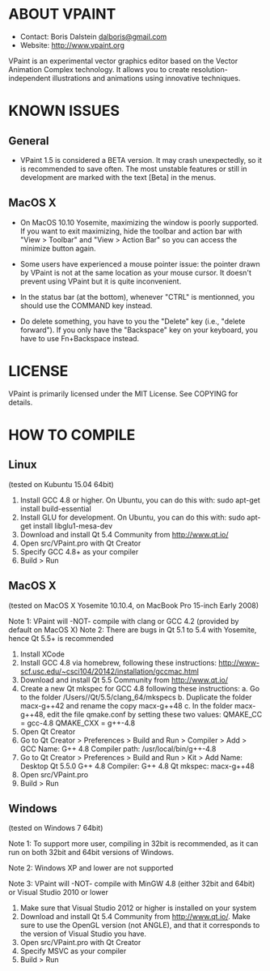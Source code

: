 #  ABOUT VPAINT

- Contact: Boris Dalstein <dalboris@gmail.com>
- Website: http://www.vpaint.org

VPaint is an experimental vector graphics editor based on the
Vector Animation Complex technology. It allows you to create
resolution-independent illustrations and animations using 
innovative techniques.

# KNOWN ISSUES

## General

- VPaint 1.5 is considered a BETA version. It may crash unexpectedly, so it is recommended to save often. The most unstable features or still in development are marked with the text [Beta] in the menus.

## MacOS X

- On MacOS 10.10 Yosemite, maximizing the window is poorly supported. If you want to exit maximizing, hide the toolbar and action bar with "View > Toolbar" and "View > Action Bar" so you can access the minimize button again.

- Some users have experienced a mouse pointer issue: the pointer drawn by VPaint is not at the same location as your mouse cursor. It doesn't prevent using VPaint but it is quite inconvenient. 

- In the status bar (at the bottom), whenever "CTRL" is mentionned, you should use the COMMAND key instead. 

- Do delete something, you have to you the "Delete" key (i.e., "delete forward"). If you only have the "Backspace" key on your keyboard, you have to use Fn+Backspace instead.


#  LICENSE

VPaint is primarily licensed under the MIT License.
See COPYING for details.


# HOW TO COMPILE

## Linux

(tested on Kubuntu 15.04 64bit)

1. Install GCC 4.8 or higher. On Ubuntu, you can do this with:
     sudo apt-get install build-essential
2. Install GLU for development. On Ubuntu, you can do this with:
     sudo apt-get install libglu1-mesa-dev
3. Download and install Qt 5.4 Community from http://www.qt.io/
4. Open src/VPaint.pro with Qt Creator
5. Specify GCC 4.8+ as your compiler
6. Build > Run


## MacOS X

(tested on MacOS X Yosemite 10.10.4, on MacBook Pro 15-inch Early 2008)

Note 1: VPaint will -NOT- compile with clang or GCC 4.2 (provided by default on MacOS X)
Note 2: There are bugs in Qt 5.1 to 5.4 with Yosemite, hence Qt 5.5+ is recommended

1. Install XCode
2. Install GCC 4.8 via homebrew, following these instructions:
     http://www-scf.usc.edu/~csci104/20142/installation/gccmac.html
3. Download and install Qt 5.5 Community from http://www.qt.io/
4. Create a new Qt mkspec for GCC 4.8 following these instructions:
    a. Go to the folder /Users/<username>/Qt/5.5/clang_64/mkspecs
    b. Duplicate the folder macx-g++42 and rename the copy macx-g++48
    c. In the folder macx-g++48, edit the file qmake.conf by setting these two values:
        QMAKE_CC  = gcc-4.8
        QMAKE_CXX = g++-4.8
5. Open Qt Creator
6. Go to Qt Creator > Preferences > Build and Run > Compiler > Add > GCC
    Name: G++ 4.8
    Compiler path: /usr/local/bin/g++-4.8
7. Go to Qt Creator > Preferences > Build and Run > Kit > Add
    Name: Desktop Qt 5.5.0 G++ 4.8
    Compiler: G++ 4.8
    Qt mkspec: macx-g++48
8. Open src/VPaint.pro
9. Build > Run


## Windows

(tested on Windows 7 64bit)

Note 1: To support more user, compiling in 32bit is recommended, as
        it can run on both 32bit and 64bit versions of Windows.

Note 2: Windows XP and lower are not supported

Note 3: VPaint will -NOT- compile with MinGW 4.8 (either 32bit and 64bit)
        or Visual Studio 2010 or lower

1. Make sure that Visual Studio 2012 or higher is installed on your system
2. Download and install Qt 5.4 Community from http://www.qt.io/.  Make
   sure to use the OpenGL version (not ANGLE), and that it corresponds to
   the version of Visual Studio you have.
3. Open src/VPaint.pro with Qt Creator
4. Specify MSVC as your compiler
5. Build > Run
